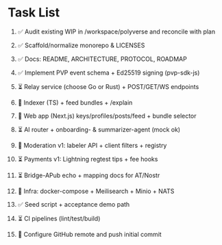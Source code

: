 # Task List

1. ✅ Audit existing WIP in /workspace/polyverse and reconcile with plan

2. ✅ Scaffold/normalize monorepo & LICENSES

3. ✅ Docs: README, ARCHITECTURE, PROTOCOL, ROADMAP

4. ✅ Implement PVP event schema + Ed25519 signing (pvp-sdk-js)

5. ⏳ Relay service (choose Go or Rust) + POST/GET/WS endpoints

6. 🔄 Indexer (TS) + feed bundles + /explain

7. 🔄 Web app (Next.js) keys/profiles/posts/feed + bundle selector

8. ⏳ AI router + onboarding- & summarizer-agent (mock ok)

9. 🔄 Moderation v1: labeler API + client filters + registry

10. ⏳ Payments v1: Lightning regtest tips + fee hooks

11. ⏳ Bridge-APub echo + mapping docs for AT/Nostr

12. 🔄 Infra: docker-compose + Meilisearch + Minio + NATS

13. ✅ Seed script + acceptance demo path

14. ⏳ CI pipelines (lint/test/build)

15. 🔄 Configure GitHub remote and push initial commit


